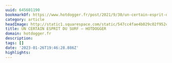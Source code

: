 ```yaml
---
uuid: 645601190
bookmarkOf: https://www.hotdogger.fr/post/2021/9/30/un-certain-esprit-du-surf
category: article
headImage: http://static1.squarespace.com/static/547cc4fae4b029c02f952c76/t/61558b840738f0539e439e4a/1632996228500/IMG_3642.JPG?format=1500w
title: UN CERTAIN ESPRIT DU SURF — HOTDOGGER
domain: hotdogger.fr
description: 
tags: []
date: '2023-01-26T19:46:28.886Z'
highlights: 
---
```




